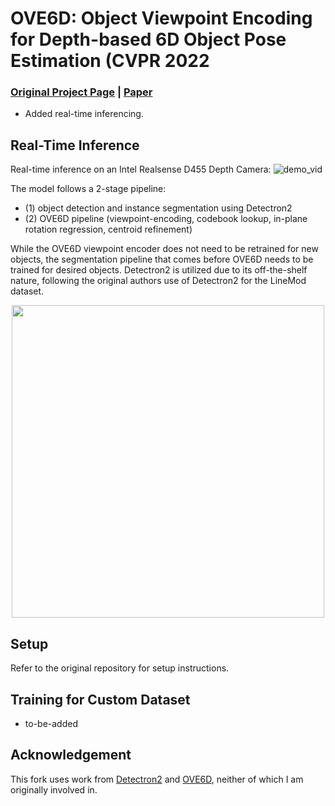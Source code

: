 # OVE6D: Object Viewpoint Encoding for Depth-based 6D Object Pose Estimation (CVPR 2022
### [Original Project Page](https://dingdingcai.github.io/ove6d-pose/) | [Paper](https://arxiv.org/abs/2203.01072)


- Added real-time inferencing.

## Real-Time Inference

Real-time inference on an Intel Realsense D455 Depth Camera:
![demo_vid](assets/realtimebysia.gif)

The model follows a 2-stage pipeline:

- (1) object detection and instance segmentation using Detectron2
- (2) OVE6D pipeline (viewpoint-encoding, codebook lookup, in-plane rotation regression, centroid refinement)

While the OVE6D viewpoint encoder does not need to be retrained for new objects, the segmentation pipeline that comes before OVE6D needs to be trained for desired objects. Detectron2 is utilized due to its off-the-shelf nature, following the original authors use of Detectron2 for the LineMod dataset.

<p align="center">
    <img src ="assets/introduction_figure.png" width="500" />
</p>

## Setup
Refer to the original repository for setup instructions.

## Training for Custom Dataset
- to-be-added

## Acknowledgement
This fork uses work from [Detectron2](https://github.com/facebookresearch/detectron2) and [OVE6D](https://github.com/zju3dv/OnePose), neither of which I am originally involved in.
